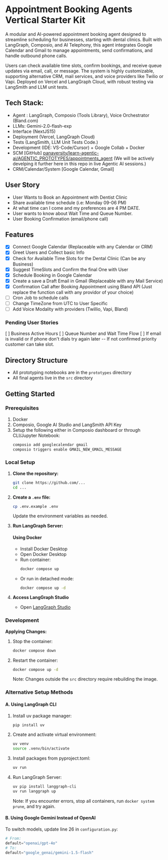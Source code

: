 # Appointment Booking Agents Vertical Starter Kit

A modular and AI-powered appointment booking agent designed to streamline scheduling for businesses, starting with dental clinics. Built with LangGraph, Composio, and AI Telephony, this agent integrates Google Calendar and Gmail to manage appointments, send confirmations, and handle outbound phone calls. 

Users can check available time slots, confirm bookings, and receive queue updates via email, call, or message. The system is highly customizable, supporting alternative CRM, mail services, and voice providers like Twilio or Vapi. Deployed on Vercel and LangGraph Cloud, with robust testing via LangSmith and LLM unit tests.

## Tech Stack:
- Agent : LangGraph, Composio (Tools Library), Voice Orchestrator (Bland.com)
- LLMs: Gemini-2.0-flash-exp 
- Interface (NextJS15)
- Deployment (Vercel, LangGraph Cloud)
- Tests (LangSmith, LLM Unit Tests Code.)
- Development (IDE: VS-Code/Cursor) + Google Collab + Docker
- SCM [GitHub] [panaversity/learn-agentic-ai/AGENTIC_PROTOTYPES/appointments_agent](https://github.com/panaversity/learn-agentic-ai/edit/main/AGENT_PROTOTYPES) (We will be actively develping it further here in this repo in live Agentic AI sessions.)
- CRM/Calendar/System [Google Calendar, Gmail]

## User Story
* User Wants to Book an Appointment with Dentist Clinic
* Share available time schedule (i.e: Monday 09-06 PM)
* At what time can I come and my preferences are 4 PM DATE.
* User wants to know about Wait Time and Queue Number.
* User Booking Confirmation (email/phone call)

## Features

- [x] Connect Google Calendar (Replaceable with any Calendar or CRM)
- [x] Greet Users and Collect basic Info
- [x] Check for Available Time Slots for the Dental Clinic (Can be any Business)
- [x] Suggest TimeSlots and Confirm the final One with User
- [x] Schedule Booking in Google Calendar
- [x] Create a save a Draft Email in Gmail (Replaceable with any Mail Service)
- [x] Confirmation Call after Booking Appointment using Bland API (Just replace the function call with any providor of your choice)
- [ ] Cron Job to schedule calls
- [ ] Change TimeZone from UTC to User Specific
- [ ] Add Voice Modality with providers (Twillio, Vapi, Bland)

### Pending User Stories
[ ] Business Active Hours
[ ] Queue Number and Wait Time Flow
[ ] If email is invalid or if phone don't dials try again later -- If not confirmed priority customer can take slot.

## Directory Structure

- All prototyping notebooks are in the `prototypes` directory
- All final agents live in the `src` directory

## Getting Started

### Prerequisites

1. Docker
2. Composio, Google AI Studio and LangSmith API Key
3. Setup the following either in Composio dashboard or through CLI/Jupyter Notebook:
   ```bash
   composio add googlecalendar gmail
   composio triggers enable GMAIL_NEW_GMAIL_MESSAGE
   ```

### Local Setup

1. **Clone the repository:**

   ```bash
   git clone https://github.com/...
   cd ...
   ```

2. **Create a `.env` file:**

   ```bash
   cp .env.example .env
   ```

   Update the environment variables as needed.

3. **Run LangGraph Server:**

   #### Using Docker

   - Install Docker Desktop
   - Open Docker Desktop
   - Run container:
     ```bash
     docker compose up
     ```
   - Or run in detached mode:
     ```bash
     docker compose up -d
     ```

4. **Access LangGraph Studio**
   - Open [LangGraph Studio](https://smith.langchain.com/studio/thread?baseUrl=http%3A%2F%2F127.0.0.1%3A8123)

### Development

**Applying Changes:**

1. Stop the container:
   ```bash
   docker compose down
   ```
2. Restart the container:
   ```bash
   docker compose up -d
   ```
   Note: Changes outside the `src` directory require rebuilding the image.

### Alternative Setup Methods

#### A. Using LangGraph CLI

1. Install uv package manager:

   ```bash
   pip install uv
   ```

2. Create and activate virtual environment:

   ```bash
   uv venv
   source .venv/bin/activate
   ```

3. Install packages from pyproject.toml:

   ```bash
   uv run
   ```

4. Run LangGraph Server:
   ```bash
   uv pip install langgraph-cli
   uv run langgraph up
   ```
   Note: If you encounter errors, stop all containers, run `docker system prune`, and try again.

#### B. Using Google Gemini Instead of OpenAI

To switch models, update line 26 in `configuration.py`:

```python
# From:
default="openai/gpt-4o"
# To:
default="google_genai/gemini-1.5-flash"
```
